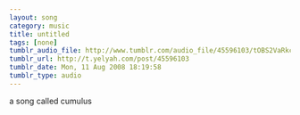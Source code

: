 ```yaml
---
layout: song
category: music
title: untitled
tags: [none]
tumblr_audio_file: http://www.tumblr.com/audio_file/45596103/tOBS2VaRkcj952lxS9KNfGkS
tumblr_url: http://t.yelyah.com/post/45596103
tumblr_date: Mon, 11 Aug 2008 18:19:58
tumblr_type: audio
---
```

a song called cumulus

